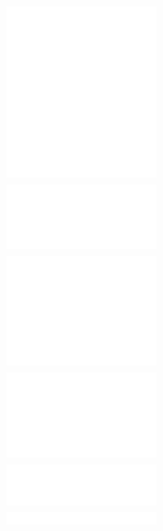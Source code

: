 <p align="center">
  <a href="https://github.com/dperrett">
    <img align="center" width="60%" src="./header.svg" />
  </a>

  <a href="https://github.com/dperrett?tab=repositories">
    <img align="center" width="60%" src="./repositories.svg" />
  </a>

  <a href="https://github.com/dperrett">
    <img align="center" width="60%" src="./acti_comm.svg" />
  </a>

  <a href="https://github.com/dperrett">
    <img align="center" width="60%" src="./iso_calender.svg" />
  </a>
</p>

<p align="center">
  <a href="https://github.com/search?l=&o=desc&q=user%3Adperrett+is%3Apr&s=created&type=Issues">
    <img align="center" width="60%" src="./issue_pr_lang.svg" />
  </a>
</p>

<p align="center">
  <a href="https://github.com/dperrett">
    <img align="center" width="60%" src="./github-habits.svg" />
  </a>
</p>

<p align="center">
  <a href="https://github.com/dperrett?tab=stars">
    <img align="center" width="60%" src="./recently-starred.svg" />
  </a>
</p>

<p align="center">
  <a href="https://github.com/dperrett">
    <img align="center" width="60%" src="./achievements.svg" />
  </a>
</p>

<p align="center">
  <a href="https://github.com/dperrett?tab=followers">
    <img align="center" width="60%" src="./followers.svg" />
  </a>
</p>
